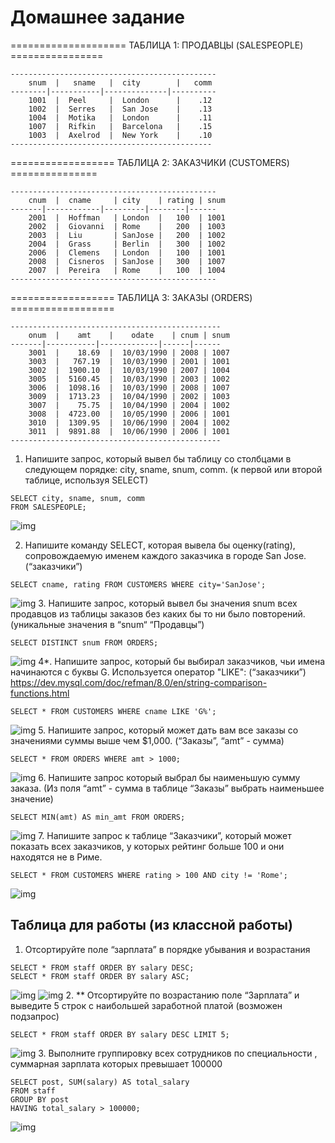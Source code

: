 # Домашнее задание

====================  ТАБЛИЦА 1:  ПРОДАВЦЫ (SALESPEOPLE)  ================  

	----------------------------------------------  
		snum  |   sname   |  city        |   comm
	--------|-----------|--------------|----------
		1001  |  Peel     |  London      |    .12
		1002  |  Serres   |  San Jose    |    .13
		1004  |  Motika   |  London      |    .11
		1007  |  Rifkin   |  Barcelona   |    .15
		1003  |  Axelrod  |  New York    |    .10
	---------------------------------------------

==================  ТАБЛИЦА 2:  ЗАКАЗЧИКИ (CUSTOMERS)  ===============

	----------------------------------------------
		cnum  |  cname     | city    | rating | snum
	-------|------------|---------|--------|------
		2001  |  Hoffman   | London  |   100  | 1001
		2002  |  Giovanni  | Rome    |   200  | 1003
		2003  |  Liu       | SanJose |   200  | 1002
		2004  |  Grass     | Berlin  |   300  | 1002
		2006  |  Clemens   | London  |   100  | 1001
		2008  |  Cisneros  | SanJose |   300  | 1007
		2007  |  Pereira   | Rome    |   100  | 1004
	----------------------------------------------

==================  ТАБЛИЦА 3:   ЗАКАЗЫ (ORDERS)   ==================

	-----------------------------------------------
		onum  |    amt    |    odate    | cnum | snum
	-------|-----------|-------------|------|------
		3001  |    18.69  |  10/03/1990 | 2008 | 1007
		3003  |   767.19  |  10/03/1990 | 2001 | 1001
		3002  |  1900.10  |  10/03/1990 | 2007 | 1004
		3005  |  5160.45  |  10/03/1990 | 2003 | 1002
		3006  |  1098.16  |  10/03/1990 | 2008 | 1007
		3009  |  1713.23  |  10/04/1990 | 2002 | 1003
		3007  |    75.75  |  10/04/1990 | 2004 | 1002
		3008  |  4723.00  |  10/05/1990 | 2006 | 1001
		3010  |  1309.95  |  10/06/1990 | 2004 | 1002
		3011  |  9891.88  |  10/06/1990 | 2006 | 1001
	-----------------------------------------------

1.	 Напишите запрос, который вывел бы таблицу со столбцами в следующем порядке: city, sname, snum, comm. (к первой или второй таблице, используя SELECT)
~~~
SELECT city, sname, snum, comm
FROM SALESPEOPLE;
~~~
![img](img/1.bmp)

2.	 Напишите команду SELECT, которая вывела бы оценку(rating), сопровождаемую именем каждого заказчика в городе San Jose. (“заказчики”)
~~~
SELECT cname, rating FROM CUSTOMERS WHERE city='SanJose';
~~~
![img](img/2.bmp)
3.	 Напишите запрос, который вывел бы значения snum всех продавцов из таблицы заказов без каких бы то ни было повторений. (уникальные значения в  “snum“ “Продавцы”)
~~~
SELECT DISTINCT snum FROM ORDERS;
~~~
![img](img/3.bmp)
4*. 	Напишите запрос, который бы выбирал заказчиков, чьи имена начинаются с буквы G. Используется оператор "LIKE": (“заказчики”) https://dev.mysql.com/doc/refman/8.0/en/string-comparison-functions.html
~~~
SELECT * FROM CUSTOMERS WHERE cname LIKE 'G%';
~~~
![img](img/4.bmp)
5. 	Напишите запрос, который может дать вам все заказы со значениями суммы выше чем $1,000. (“Заказы”, “amt”  - сумма)
~~~
SELECT * FROM ORDERS WHERE amt > 1000;
~~~
![img](img/5.bmp)
6.	Напишите запрос который выбрал бы наименьшую сумму заказа.
 (Из поля “amt” - сумма в таблице “Заказы” выбрать наименьшее значение)
~~~
SELECT MIN(amt) AS min_amt FROM ORDERS;
~~~
![img](img/6.bmp)
7. 	Напишите запрос к таблице “Заказчики”, который может показать всех заказчиков, у которых рейтинг больше 100 и они находятся не в Риме.
~~~
SELECT * FROM CUSTOMERS WHERE rating > 100 AND city != 'Rome';
~~~
![img](img/7.bmp)

## Таблица для работы (из классной работы)
1. Отсортируйте поле “зарплата” в порядке убывания и возрастания
```
SELECT * FROM staff ORDER BY salary DESC;
SELECT * FROM staff ORDER BY salary ASC;
```
![img](img/8.bmp)
![img](img/8.1.bmp)
2. ** Отсортируйте по возрастанию поле “Зарплата” и выведите 5 строк с наибольшей заработной платой (возможен подзапрос)
```
SELECT * FROM staff ORDER BY salary DESC LIMIT 5;
```
![img](img/9.bmp)
3. Выполните группировку всех сотрудников по специальности , суммарная зарплата которых превышает 100000
```
SELECT post, SUM(salary) AS total_salary
FROM staff
GROUP BY post
HAVING total_salary > 100000;
```
![img](img/10.bmp)